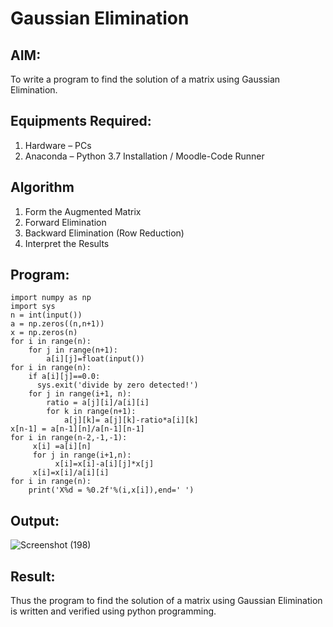 # Gaussian Elimination

## AIM:
To write a program to find the solution of a matrix using Gaussian Elimination.

## Equipments Required:
1. Hardware – PCs
2. Anaconda – Python 3.7 Installation / Moodle-Code Runner

## Algorithm
1. Form the Augmented Matrix
2. Forward Elimination
3. Backward Elimination (Row Reduction)
4.  Interpret the Results


## Program:
```
import numpy as np
import sys
n = int(input())
a = np.zeros((n,n+1))
x = np.zeros(n)
for i in range(n):
    for j in range(n+1):
        a[i][j]=float(input())
for i in range(n):        
    if a[i][j]==0.0:
      sys.exit('divide by zero detected!')
    for j in range(i+1, n):
        ratio = a[j][i]/a[i][i]
        for k in range(n+1):
            a[j][k]= a[j][k]-ratio*a[i][k]
x[n-1] = a[n-1][n]/a[n-1][n-1]
for i in range(n-2,-1,-1):
     x[i] =a[i][n]
     for j in range(i+1,n):
          x[i]=x[i]-a[i][j]*x[j]
     x[i]=x[i]/a[i][i]
for i in range(n):
    print('X%d = %0.2f'%(i,x[i]),end=' ')
```

## Output:
![Screenshot (198)](https://github.com/user-attachments/assets/60586d1b-45f2-40d7-839a-b60e30edf457)

## Result:
Thus the program to find the solution of a matrix using Gaussian Elimination is written and verified using python programming.

